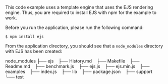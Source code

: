 ﻿This code example uses a template engine that uses the EJS rendering engine.
Thus, you are required to install EJS with npm for the example to work.

Before you run the application, please run the following command:

`$ npm install ejs`

From the application directory, you should see that a `node_modules` directory with EJS has been 
created:

node_modules
├── ejs
    ├── History.md
    ├── Makefile
    ├── Readme.md
    ├── benchmark.js
    ├── ejs.js
    ├── ejs.min.js
    ├── examples
    ├── index.js
    ├── lib
    ├── package.json
    ├── support
    └── test





